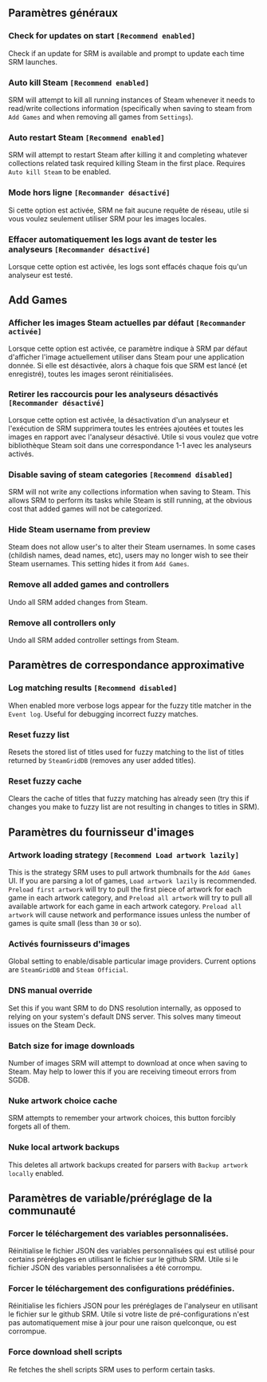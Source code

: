 ## Paramètres généraux
### Check for updates on start `[Recommend enabled]`
Check if an update for SRM is available and prompt to update each time SRM launches.
### Auto kill Steam `[Recommend enabled]`
SRM will attempt to kill all running instances of Steam whenever it needs to read/write collections information (specifically when saving to steam from `Add Games` and when removing all games from `Settings`).
### Auto restart Steam `[Recommend enabled]`
SRM will attempt to restart Steam after killing it and completing whatever collections related task required killing Steam in the first place. Requires `Auto kill Steam` to be enabled.
### Mode hors ligne `[Recommander désactivé]`
Si cette option est activée, SRM ne fait aucune requête de réseau, utile si vous voulez seulement utiliser SRM pour les images locales.
### Effacer automatiquement les logs avant de tester les analyseurs `[Recommander désactivé]`
Lorsque cette option est activée, les logs sont effacés chaque fois qu'un analyseur est testé.
## Add Games
### Afficher les images Steam actuelles par défaut `[Recommander activée]`
Lorsque cette option est activée, ce paramètre indique à SRM par défaut d'afficher l'image actuellement utiliser dans Steam pour une application donnée. Si elle est désactivée, alors à chaque fois que SRM est lancé (et enregistré), toutes les images seront réinitialisées.
### Retirer les raccourcis pour les analyseurs désactivés `[Recommander désactivé]`
Lorsque cette option est activée, la désactivation d'un analyseur et l'exécution de SRM supprimera toutes les entrées ajoutées et toutes les images en rapport avec l'analyseur désactivé. Utile si vous voulez que votre bibliothèque Steam soit dans une correspondance 1-1 avec les analyseurs activés.
### Disable saving of steam categories `[Recommend disabled]`
SRM will not write any collections information when saving to Steam. This allows SRM to perform its tasks while Steam is still running, at the obvious cost that added games will not be categorized.
### Hide Steam username from preview
Steam does not allow user's to alter their Steam usernames. In some cases (childish names, dead names, etc), users may no longer wish to see their Steam usernames. This setting hides it from `Add Games`.
### Remove all added games and controllers
Undo all SRM added changes from Steam.
### Remove all controllers only
Undo all SRM added controller settings from Steam.
## Paramètres de correspondance approximative
### Log matching results `[Recommend disabled]`
When enabled more verbose logs appear for the fuzzy title matcher in the `Event log`. Useful for debugging incorrect fuzzy matches.
### Reset fuzzy list
Resets the stored list of titles used for fuzzy matching to the list of titles returned by `SteamGridDB` (removes any user added titles).
### Reset fuzzy cache
Clears the cache of titles that fuzzy matching has already seen (try this if changes you make to fuzzy list are not resulting in changes to titles in SRM).
## Paramètres du fournisseur d'images
### Artwork loading strategy `[Recommend Load artwork lazily]`
This is the strategy SRM uses to pull artwork thumbnails for the `Add Games` UI. If you are parsing a lot of games, `Load artwork lazily` is recommended. `Preload first artwork` will try to pull the first piece of artwork for each game in each artwork category, and `Preload all artwork` will try to pull all available artwork for each game in each artwork category. `Preload all artwork` will cause network and performance issues unless the number of games is quite small (less than `30` or so).
### Activés fournisseurs d'images
Global setting to enable/disable particular image providers. Current options are `SteamGridDB` and `Steam Official`.
### DNS manual override
Set this if you want SRM to do DNS resolution internally, as opposed to relying on your system's default DNS server. This solves many timeout issues on the Steam Deck.
### Batch size for image downloads
Number of images SRM will attempt to download at once when saving to Steam. May help to lower this if you are receiving timeout errors from SGDB.
### Nuke artwork choice cache
SRM attempts to remember your artwork choices, this button forcibly forgets all of them.
### Nuke local artwork backups
This deletes all artwork backups created for parsers with `Backup artwork locally` enabled.
## Paramètres de variable/préréglage de la communauté
### Forcer le téléchargement des variables personnalisées.
Réinitialise le fichier JSON des variables personnalisées qui est utilisé pour certains préréglages en utilisant le fichier sur le github SRM. Utile si le fichier JSON des variables personnalisées a été corrompu.
### Forcer le téléchargement des configurations prédéfinies.
Réinitialise les fichiers JSON pour les préréglages de l'analyseur en utilisant le fichier sur le github SRM. Utile si votre liste de pré-configurations n'est pas automatiquement mise à jour pour une raison quelconque, ou est corrompue.
### Force download shell scripts
Re fetches the shell scripts SRM uses to perform certain tasks.
